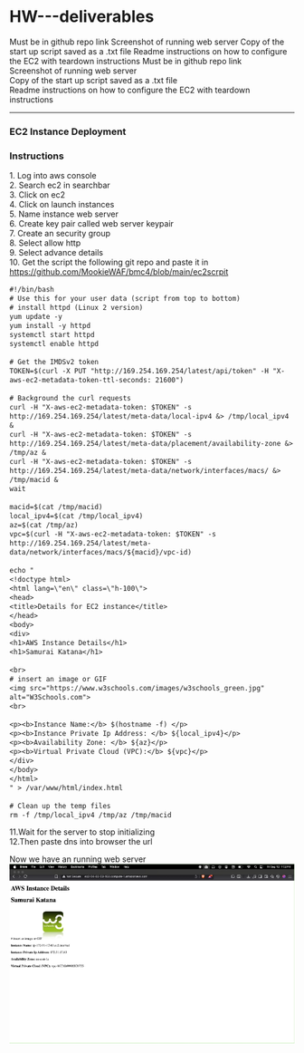 # HW---deliverables

Must be in github repo link Screenshot of running web server Copy of the start up script saved as a .txt file Readme instructions on how to configure the EC2 with teardown instructions
Must be in github repo link  
Screenshot of running web server  
Copy of the start up script saved as a .txt file  
Readme instructions on how to configure the EC2 with teardown instructions

----

### EC2 Instance Deployment

### Instructions  
1\. Log into aws console  
2\. Search ec2 in searchbar  
3\. Click on ec2  
4\. Click on launch instances  
5\. Name instance web server  
6\. Create key pair called web server keypair  
7\. Create an security group  
8\. Select allow http  
9\. Select advance details  
10\. Get the script the following git repo and paste it in https://github.com/MookieWAF/bmc4/blob/main/ec2scrpit  

~~~~
#!/bin/bash
# Use this for your user data (script from top to bottom)
# install httpd (Linux 2 version)
yum update -y
yum install -y httpd
systemctl start httpd
systemctl enable httpd

# Get the IMDSv2 token
TOKEN=$(curl -X PUT "http://169.254.169.254/latest/api/token" -H "X-aws-ec2-metadata-token-ttl-seconds: 21600")

# Background the curl requests
curl -H "X-aws-ec2-metadata-token: $TOKEN" -s http://169.254.169.254/latest/meta-data/local-ipv4 &> /tmp/local_ipv4 &
curl -H "X-aws-ec2-metadata-token: $TOKEN" -s http://169.254.169.254/latest/meta-data/placement/availability-zone &> /tmp/az &
curl -H "X-aws-ec2-metadata-token: $TOKEN" -s http://169.254.169.254/latest/meta-data/network/interfaces/macs/ &> /tmp/macid &
wait

macid=$(cat /tmp/macid)
local_ipv4=$(cat /tmp/local_ipv4)
az=$(cat /tmp/az)
vpc=$(curl -H "X-aws-ec2-metadata-token: $TOKEN" -s http://169.254.169.254/latest/meta-data/network/interfaces/macs/${macid}/vpc-id)

echo "
<!doctype html>
<html lang=\"en\" class=\"h-100\">
<head>
<title>Details for EC2 instance</title>
</head>
<body>
<div>
<h1>AWS Instance Details</h1>
<h1>Samurai Katana</h1>

<br>
# insert an image or GIF
<img src="https://www.w3schools.com/images/w3schools_green.jpg" alt="W3Schools.com">
<br>

<p><b>Instance Name:</b> $(hostname -f) </p>
<p><b>Instance Private Ip Address: </b> ${local_ipv4}</p>
<p><b>Availability Zone: </b> ${az}</p>
<p><b>Virtual Private Cloud (VPC):</b> ${vpc}</p>
</div>
</body>
</html>
" > /var/www/html/index.html

# Clean up the temp files
rm -f /tmp/local_ipv4 /tmp/az /tmp/macid
~~~~

11.Wait for the server to stop initializing  
12.Then paste dns into browser the url

Now we have an running web server
![alt text](https://github.com/rahde-class-7/HW---deliverables/blob/main/homework%201%20-%20Google%20Docs_page-0001.jpg?raw=true)


